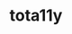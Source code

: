 ---
codehost: https://github.com/Khan/tota11y
logohandle: khanacademy_tota11y
sort: tota11y
title: tota11y
website: http://khan.github.io/tota11y/
---